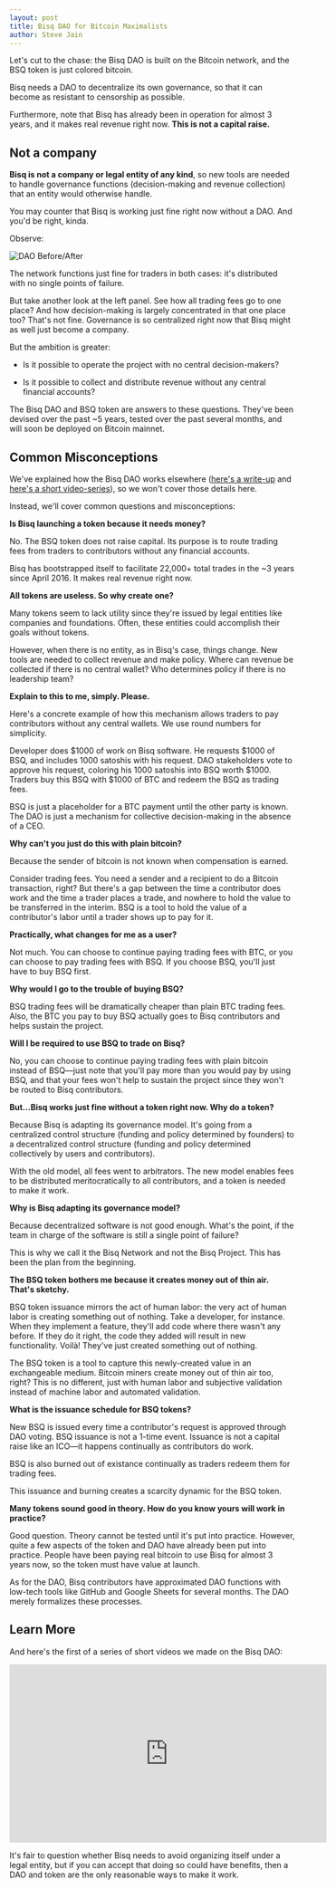 ```yaml
---
layout: post
title: Bisq DAO for Bitcoin Maximalists
author: Steve Jain
---
```


Let's cut to the chase: the Bisq DAO is built on the Bitcoin network, and the BSQ token is just colored bitcoin.

Bisq needs a DAO to decentralize its own governance, so that it can become as resistant to censorship as possible.

Furthermore, note that Bisq has already been in operation for almost 3 years, and it makes real revenue right now. **This is not a capital raise.**

## Not a company

**Bisq is not a company or legal entity of any kind**, so new tools are needed to handle governance functions (decision-making and revenue collection) that an entity would otherwise handle.

You may counter that Bisq is working just fine right now without a DAO. And you'd be right, kinda.

Observe:

![DAO Before/After](../../images/dao-before-after.png)

The network functions just fine for traders in both cases: it's distributed with no single points of failure.

But take another look at the left panel. See how all trading fees go to one place? And how decision-making is largely concentrated in that one place too? That's not fine. Governance is so centralized right now that Bisq might as well just become a company.

But the ambition is greater:

* Is it possible to operate the project with no central decision-makers?

* Is it possible to collect and distribute revenue without any central financial accounts?

The Bisq DAO and BSQ token are answers to these questions. They've been devised over the past ~5 years, tested over the past several months, and will soon be deployed on Bitcoin mainnet.

## Common Misconceptions

We've explained how the Bisq DAO works elsewhere ([here's a write-up](https://docs.bisq.network/user-dao-intro.html) and [here's a short video-series](https://www.youtube.com/watch?v=Brg2Hc2Be9w)), so we won't cover those details here.

Instead, we'll cover common questions and misconceptions:

**Is Bisq launching a token because it needs money?**

No. The BSQ token does not raise capital. Its purpose is to route trading fees from traders to contributors without any financial accounts.

Bisq has bootstrapped itself to facilitate 22,000+ total trades in the ~3 years since April 2016. It makes real revenue right now.

**All tokens are useless. So why create one?**

Many tokens seem to lack utility since they're issued by legal entities like companies and foundations. Often, these entities could accomplish their goals without tokens.

However, when there is no entity, as in Bisq's case, things change. New tools are needed to collect revenue and make policy. Where can revenue be collected if there is no central wallet? Who determines policy if there is no leadership team?

**Explain to this to me, simply. Please.**

Here's a concrete example of how this mechanism allows traders to pay contributors without any central wallets. We use round numbers for simplicity.

Developer does $1000 of work on Bisq software. He requests $1000 of BSQ, and includes 1000 satoshis with his request. DAO stakeholders vote to approve his request, coloring his 1000 satoshis into BSQ worth $1000. Traders buy this BSQ with $1000 of BTC and redeem the BSQ as trading fees.

BSQ is just a placeholder for a BTC payment until the other party is known. The DAO is just a mechanism for collective decision-making in the absence of a CEO.

**Why can't you just do this with plain bitcoin?**

Because the sender of bitcoin is not known when compensation is earned.

Consider trading fees. You need a sender and a recipient to do a Bitcoin transaction, right? But there's a gap between the time a contributor does work and the time a trader places a trade, and nowhere to hold the value to be transferred in the interim. BSQ is a tool to hold the value of a contributor's labor until a trader shows up to pay for it.

**Practically, what changes for me as a user?**

Not much. You can choose to continue paying trading fees with BTC, or you can choose to pay trading fees with BSQ. If you choose BSQ, you'll just have to buy BSQ first.

**Why would I go to the trouble of buying BSQ?**

BSQ trading fees will be dramatically cheaper than plain BTC trading fees. Also, the BTC you pay to buy BSQ actually goes to Bisq contributors and helps sustain the project.

**Will I be required to use BSQ to trade on Bisq?**

No, you can choose to continue paying trading fees with plain bitcoin instead of BSQ—just note that you'll pay more than you would pay by using BSQ, and that your fees won't help to sustain the project since they won't be routed to Bisq contributors.

**But...Bisq works just fine without a token right now. Why do a token?**

Because Bisq is adapting its governance model. It's going from a centralized control structure (funding and policy determined by founders) to a decentralized control structure (funding and policy determined collectively by users and contributors).

With the old model, all fees went to arbitrators. The new model enables fees to be distributed meritocratically to all contributors, and a token is needed to make it work.

**Why is Bisq adapting its governance model?**

Because decentralized software is not good enough. What's the point, if the team in charge of the software is still a single point of failure?

This is why we call it the Bisq Network and not the Bisq Project. This has been the plan from the beginning.

**The BSQ token bothers me because it creates money out of thin air. That's sketchy.**

BSQ token issuance mirrors the act of human labor: the very act of human labor is creating something out of nothing. Take a developer, for instance. When they implement a feature, they'll add code where there wasn't any before. If they do it right, the code they added will result in new functionality. Voilà! They've just created something out of nothing.

The BSQ token is a tool to capture this newly-created value in an exchangeable medium. Bitcoin miners create money out of thin air too, right? This is no different, just with human labor and subjective validation instead of machine labor and automated validation.

**What is the issuance schedule for BSQ tokens?**

New BSQ is issued every time a contributor's request is approved through DAO voting. BSQ issuance is not a 1-time event. Issuance is not a capital raise like an ICO—it happens continually as contributors do work.

BSQ is also burned out of existance continually as traders redeem them for trading fees.

This issuance and burning creates a scarcity dynamic for the BSQ token.

**Many tokens sound good in theory. How do you know yours will work in practice?**

Good question. Theory cannot be tested until it's put into practice. However, quite a few aspects of the token and DAO have already been put into practice. People have been paying real bitcoin to use Bisq for almost 3 years now, so the token must have value at launch.

As for the DAO, Bisq contributors have approximated DAO functions with low-tech tools like GitHub and Google Sheets for several months. The DAO merely formalizes these processes.

## Learn More

And here's the first of a series of short videos we made on the Bisq DAO:

<div class='responsive-youtube-container'>
    <iframe width="560" height="315" src="https://www.youtube-nocookie.com/embed/videoseries?list=PLFH5SztL5cYPAXWFz-IMB4dBZ0MEZEG_e" frameborder="0" allow="autoplay; encrypted-media" allowfullscreen></iframe>
</div>

It's fair to question whether Bisq needs to avoid organizing itself under a legal entity, but if you can accept that doing so could have benefits, then a DAO and token are the only reasonable ways to make it work.
